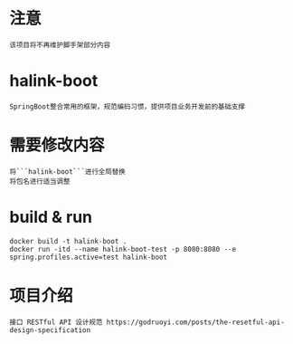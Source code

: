 # 注意
    该项目将不再维护脚手架部分内容
# halink-boot
    SpringBoot整合常用的框架，规范编码习惯，提供项目业务开发前的基础支撑
# 需要修改内容
    将```halink-boot```进行全局替换
    将包名进行适当调整
# build & run
    docker build -t halink-boot .
    docker run -itd --name halink-boot-test -p 8080:8080 --e spring.profiles.active=test halink-boot

# 项目介绍
    接口 RESTful API 设计规范 https://godruoyi.com/posts/the-resetful-api-design-specification
